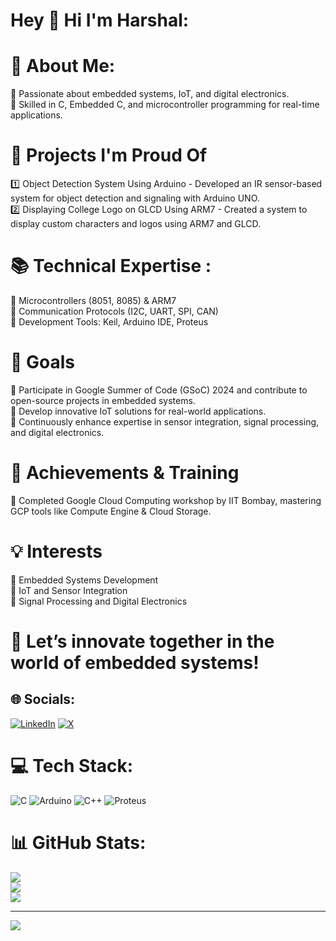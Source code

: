 # Hey 👋 Hi I'm Harshal:

# 💫 About Me:
🔹 Passionate about embedded systems, IoT, and digital electronics.<br>
🔹 Skilled in C, Embedded C, and microcontroller programming for real-time applications.<br>

# 🚀 Projects I'm Proud Of
1️⃣ Object Detection System Using Arduino - Developed an IR sensor-based system for object detection and signaling with Arduino UNO.
<br>2️⃣ Displaying College Logo on GLCD Using ARM7 - Created a system to display custom characters and logos using ARM7 and GLCD.
<br>

# 📚 Technical Expertise :
🔸 Microcontrollers (8051, 8085) & ARM7 <br>
🔸 Communication Protocols (I2C, UART, SPI, CAN)<br>
🔸 Development Tools: Keil, Arduino IDE, Proteus<br>

# 🎯 Goals
🌟 Participate in Google Summer of Code (GSoC) 2024 and contribute to open-source projects in embedded systems.<br>
🌟 Develop innovative IoT solutions for real-world applications.<br>
🌟 Continuously enhance expertise in sensor integration, signal processing, and digital electronics.<br>

# 📌 Achievements & Training
🌟 Completed Google Cloud Computing workshop by IIT Bombay, mastering GCP tools like Compute Engine & Cloud Storage.<br>

# 💡 Interests
🔹 Embedded Systems Development<br>
🔹 IoT and Sensor Integration <br>
🔹 Signal Processing and Digital Electronics <br>

# 💬 Let’s innovate together in the world of embedded systems!

## 🌐 Socials:
[![LinkedIn](https://img.shields.io/badge/LinkedIn-%230077B5.svg?logo=linkedin&logoColor=white)](https://linkedin.com/in/HarshalDhage) 
[![X](https://img.shields.io/badge/X-black.svg?logo=X&logoColor=white)](https://x.com/Harshal_Dhage_08) 

# 💻 Tech Stack:
![C](https://img.shields.io/badge/c-%2300599C.svg?style=for-the-badge&logo=c&logoColor=white) ![Arduino](https://img.shields.io/badge/-Arduino-00979D?style=for-the-badge&logo=Arduino&logoColor=white) ![C++](https://img.shields.io/badge/c++-%2300599C.svg?style=for-the-badge&logo=c%2B%2B&logoColor=white)
![Proteus](https://img.shields.io/badge/Proteus-%2300599C.svg?style=for-the-badge&logo=https://i0.wp.com/arduinofactory.com/wp-content/uploads/2023/05/proteus.png?)




# 📊 GitHub Stats:
![](https://github-readme-stats.vercel.app/api?username=CodeByHarshal&theme=dark&hide_border=false&include_all_commits=false&count_private=false)<br/>
![](https://github-readme-streak-stats.herokuapp.com/?user=CodeByHarshal&theme=dark&hide_border=false)<br/>
![](https://github-readme-stats.vercel.app/api/top-langs/?username=CodeByHarshal&theme=dark&hide_border=false&include_all_commits=false&count_private=false&layout=compact)

---
[![](https://visitcount.itsvg.in/api?id=CodeByHarshal&icon=0&color=0)](https://visitcount.itsvg.in)

<!-- Proudly created with GPRM ( https://gprm.itsvg.in ) -->
